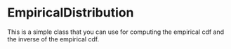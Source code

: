 # EmpiricalDistribution
This is a simple class that you can use for computing the empirical cdf and the inverse of the empirical cdf.
